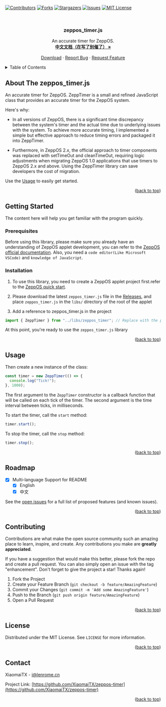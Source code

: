 <a name="readme-top"></a>


[![Contributors][contributors-shield]][contributors-url]
[![Forks][forks-shield]][forks-url]
[![Stargazers][stars-shield]][stars-url]
[![Issues][issues-shield]][issues-url]
[![MIT License][license-shield]][license-url]

<br />
<div align="center">

  <h3 align="center">zeppos_timer.js</h3>

  <p align="center">
    An accurate timer for ZeppOS. 
    <br />
    <a href="https://github.com/XiaomaiTX/zeppos-timer/blob/master/README_zh-CN.md"><strong>中文文档（在写了别催了） »</strong></a>
    <br />
    <br />
    <a href="https://github.com/XiaomaiTX/zeppos-timer/releases">Download</a>
    ·
    <a href="https://github.com/XiaomaiTX/zeppos-timer/issues">Report Bug</a>
    ·
    <a href="https://github.com/XiaomaiTX/zeppos-timer/issues">Request Feature</a>
  </p>
</div>

<details>
  <summary>Table of Contents</summary>
  <ol>
    <li>
      <a href="#about-the-project">About The zeppos_timer.js</a>
    </li>
    <li>
      <a href="#getting-started">Getting Started</a>
      <ul>
        <li><a href="#prerequisites">Prerequisites</a></li>
        <li><a href="#installation">Installation</a></li>
      </ul>
    </li>
    <li><a href="#usage">Usage</a></li>
    <li><a href="#roadmap">Roadmap</a></li>
    <li><a href="#contributing">Contributing</a></li>
    <li><a href="#license">License</a></li>
    <li><a href="#contact">Contact</a></li>
  </ol>
</details>


## About The zeppos_timer.js

An accurate timer for ZeppOS. 
ZeppTimer is a small and refined JavaScript class that provides an accurate timer for the ZeppOS system.


Here's why:

- In all versions of ZeppOS, there is a significant time discrepancy between the system's timer and the actual time due to underlying issues with the system. To achieve more accurate timing, I implemented a simple but effective approach to reduce timing errors and packaged it into ZeppTimer. 

- Furthermore, in ZeppOS 2.x, the official approach to timer components was replaced with setTimeOut and cleanTimeOut, requiring logic adjustments when migrating ZeppOS 1.0 applications that use timers to ZeppOS 2.x and above. Using the ZeppTimer library can save developers the cost of migration.

Use the <a href="#usage">Usage</a> to easily get started.

<p align="right">(<a href="#readme-top">back to top</a>)</p>


## Getting Started

The content here will help you get familiar with the program quickly.

### Prerequisites

Before using this library, please make sure you already have an understanding of ZeppOS applet development, you can refer to the [ZeppOS official documentation](https://docs.zepp.com/docs/intro/).
Also, you need a `code editor(Like Microsoft VSCode)` and `knowledge of JavaScript`.

### Installation

1. To use this library, you need to create a ZeppOS applet project first.refer to the [ZeppOS quick start](https://docs.zepp.com/docs/guides/quick-start/).

2. Please download the latest `zeppos_timer.js` file in the [Releases](https://github.com/XiaomaiTX/zeppos-timer/releases), and place `zeppos_timer.js` in the `libs/` directory of the root of the applet

3. Add a reference to zeppos_timer.js in the project

```js
import { ZeppTimer } from "../libs/zeppos_timer"; // Replace with the path to your zeppos_timer.js
```

At this point, you're ready to use the `zeppos_timer.js` library

<p align="right">(<a href="#readme-top">back to top</a>)</p>

## Usage

Then create a new instance of the class:

```javascript
const timer = new ZeppTimer(() => {
  console.log("Tick!");
}, 1000);
```

The first argument to the `ZeppTimer` constructor is a callback function that will be called on each tick of the timer. The second argument is the time interval between ticks, in milliseconds.

To start the timer, call the `start` method:

```javascript
timer.start();
```

To stop the timer, call the `stop` method:

```javascript
timer.stop();
```

<p align="right">(<a href="#readme-top">back to top</a>)</p>


## Roadmap

- [x] Multi-language Support for README
  - [x] English
  - [x] 中文

See the [open issues](https://github.com/XiaomaiTX/zeppos-timer/issues) for a full list of proposed features (and known issues).

<p align="right">(<a href="#readme-top">back to top</a>)</p>


## Contributing

Contributions are what make the open source community such an amazing place to learn, inspire, and create. Any contributions you make are **greatly appreciated**.

If you have a suggestion that would make this better, please fork the repo and create a pull request. You can also simply open an issue with the tag "enhancement".
Don't forget to give the project a star! Thanks again!

1. Fork the Project
2. Create your Feature Branch (`git checkout -b feature/AmazingFeature`)
3. Commit your Changes (`git commit -m 'Add some AmazingFeature'`)
4. Push to the Branch (`git push origin feature/AmazingFeature`)
5. Open a Pull Request

<p align="right">(<a href="#readme-top">back to top</a>)</p>


## License

Distributed under the MIT License. See `LICENSE` for more information.

<p align="right">(<a href="#readme-top">back to top</a>)</p>


## Contact

XiaomaiTX - i@lenrome.cn

Project Link: [https://github.com/XiaomaiTX/zeppos-timer](https://github.com/XiaomaiTX/zeppos-timer)

<p align="right">(<a href="#readme-top">back to top</a>)</p>


[contributors-shield]: https://img.shields.io/github/contributors/XiaomaiTX/zeppos-timer.svg?style=for-the-badge
[contributors-url]: https://github.com/XiaomaiTX/zeppos-timer/graphs/contributors
[forks-shield]: https://img.shields.io/github/forks/XiaomaiTX/zeppos-timer.svg?style=for-the-badge
[forks-url]: https://github.com/XiaomaiTX/zeppos-timer/network/members
[stars-shield]: https://img.shields.io/github/stars/XiaomaiTX/zeppos-timer.svg?style=for-the-badge
[stars-url]: https://github.com/XiaomaiTX/zeppos-timer/stargazers
[issues-shield]: https://img.shields.io/github/issues/XiaomaiTX/zeppos-timer.svg?style=for-the-badge
[issues-url]: https://github.com/XiaomaiTX/zeppos-timer/issues
[license-shield]: https://img.shields.io/github/license/XiaomaiTX/zeppos-timer.svg?style=for-the-badge
[license-url]: https://github.com/XiaomaiTX/zeppos-timer/blob/master/LICENSE.txt
